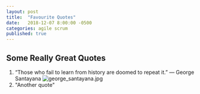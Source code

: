 ```yaml
---
layout: post
title:  "Favourite Quotes"
date:   2018-12-07 8:00:00 -0500
categories: agile scrum
published: true
---
```

## Some Really Great Quotes

1. “Those who fail to learn from history are doomed to repeat it.” ― George Santayana
![george_santayana.jpg]({{site.baseurl}}/assets/george_santayana.jpg)
2. "Another quote"
